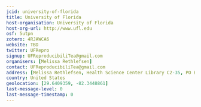 ```yaml
---
jcid: university-of-florida
title: University of Florida
host-organisation: University of Florida
host-org-url: http://www.ufl.edu
osf: 5utpn
zotero: 4RJAWCA6
website: TBD
twitter: UFRepro
signup: UFReproducibiliTea@gmail.com
organisers: [Melissa Rethlefsen]
contact: UFReproducibiliTea@gmail.com
address: [Melissa Rethlefsen, Health Science Center Library C2-35, PO Box 100206, Gainesville, FL 32610-0206]
country: United States
geolocation: [29.6409359, -82.3448861]
last-message-level: 0
last-message-timestamp: 0
---
```



